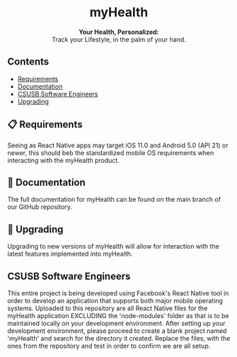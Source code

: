 <h1 align="center">
    myHealth
  </a>
</h1>

<p align="center">
  <strong>Your Health, Personalized:</strong><br>
  Track your Lifestyle, in the palm of your hand.
</p>

## Contents

- [Requirements](#-requirements)
- [Documentation](#-documentation)
- [CSUSB Software Engineers](#csusb-software-engineers)
- [Upgrading](#-upgrading)


## 📋 Requirements

Seeing as React Native apps may target iOS 11.0 and Android 5.0 (API 21) or newer, this should beb the standardized mobile OS requirements when interacting with the myHealth product.

## 📖 Documentation

The full documentation for myHealth can be found on the main branch of our GitHub repository.

## 🚀 Upgrading

Upgrading to new versions of myHealth will allow for interaction with the latest features implemented into myHealth.

## CSUSB Software Engineers

This entire project is being developed using Facebook's React Native tool in order to develop an application that supports both major mobile operating systems. Uploaded to this repository are all React Native files for the myHealth application EXCLUDING the 'node-modules' folder as that is to be maintained locally on your development environment. After setting up your development environment, please proceed to create a blank project named 'myHealth' and search for the directory it created. Replace the files, with the ones from the repository and test in order to confirm we are all setup.
